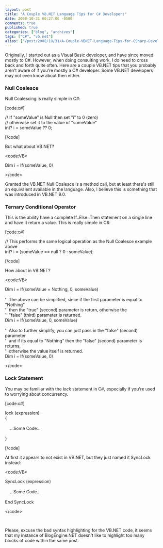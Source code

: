 ```yaml
---
layout: post
title: "A Couple VB.NET Language Tips for C# Developers"
date: 2008-10-31 00:27:00 -0500
comments: true
published: true
categories: ["blog", "archives"]
tags: ["C#", "vb.net"]
alias: ["/post/2008/10/31/A-Couple-VBNET-Language-Tips-for-CSharp-Developers", "/post/2008/10/31/a-couple-vbnet-language-tips-for-csharp-developers"]
---
```

<!-- more -->
<p>Originally, I started out as a Visual Basic developer, and have since moved mostly to C#. However, when doing consulting work, I do need to cross back and forth quite often. Here are a couple VB.NET tips that you probably aren't aware of if you're mostly a C# developer. Some VB.NET developers may not even know about then either.</p>
<h3>Null Coalesce</h3>
<p>Null Coalescing is really simple in C#:</p>
<p>[code:c#]</p>
<p>// If "someValue" is Null then set "i" to 0 (zero)<br /> // otherwise set it to the value of "someValue"<br /> int? i = someValue ?? 0;</p>
<p>[/code]</p>
<p>But what about VB.NET?</p>
<p>&lt;code:VB&gt;</p>
<p>Dim i = If(someValue, 0)</p>
<p>&lt;/code&gt;</p>
<p>Granted the VB.NET Null Coalesce is a method call, but at least there's still an equivalent available in the language. Also, I believe this is something that was introduced in VB.NET 9.0.</p>
<h3>Ternary Conditional Operator</h3>
<p>This is the ability have a complete If..Else..Then statement on a single line and have it return a value. This is really simple in C#:</p>
<p>[code:c#]</p>
<p>// This performs the same logical operation as the Null Coalesce example above<br /> int? i = (someValue == null ? 0 : someValue);</p>
<p>[/code]</p>
<p>How about in VB.NET?</p>
<p>&lt;code:VB&gt;</p>
<p>Dim i = If(someValue = Nothing, 0, someValue)<br /> <br /> '' The above can be simplified, since if the first parameter is equal to "Nothing"<br /> '' then the "true" (second) parameter is return, otherwise the<br /> '' "false" (third) parameter is returned.<br /> Dim i = If(someValue, 0, someValue)<br /> <br /> '' Also to further simplify, you can just pass in the "false" (second) parameter<br /> '' and if its equal to "Nothing" then the "false" (second) parameter is returns,<br /> '' otherwise the value itself is returned.<br /> Dim i = If(someValue, 0)&nbsp;</p>
<p>&lt;/code&gt;</p>
<h3>Lock Statement</h3>
<p>You may be familiar with the <em>lock </em>statement in C#, especially if you're used to worrying about concurrency.</p>
<p>[code:c#]</p>
<p>lock (expression)<br /> {<br /> <br /> &nbsp;&nbsp;&nbsp; ...Some Code...<br /> <br /> }</p>
<p>[/code]</p>
<p>At first it appears to not exist in VB.NET, but they just named it SyncLock instead:</p>
<p>&lt;code:VB&gt;</p>
<p>SyncLock (expression)<br /> <br /> &nbsp;&nbsp;&nbsp; ...Some Code...<br /> <br /> End SyncLock</p>
<p>&lt;/code&gt;</p>
<p>&nbsp;</p>
<p>Please, excuse the bad syntax highlighting for the VB.NET code, it seems that my instance of BlogEngine.NET doesn't like to highlight too many blocks of code within the same post.</p>
